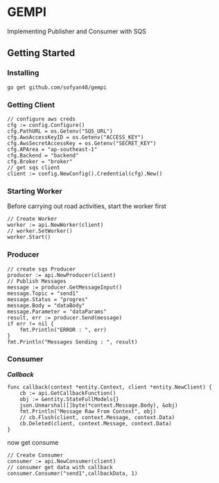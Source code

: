 # GEMPI
Implementing Publisher and Consumer with SQS
## Getting Started

### Installing
```
go get github.com/sofyan48/gempi
```
### Getting Client
```golang
// configure aws creds
cfg := config.Configure()
cfg.PathURL = os.Getenv("SQS_URL")
cfg.AwsAccessKeyID = os.Getenv("ACCESS_KEY")
cfg.AwsSecretAccessKey = os.Getenv("SECRET_KEY")
cfg.APArea = "ap-southeast-1"
cfg.Backend = "backend"
cfg.Broker = "broker"
// get sqs client
client := config.NewConfig().Credential(cfg).New()
```

### Starting Worker
Before carrying out road activities, start the worker first
```golang
// Create Worker
worker := api.NewWorker(client)
// worker.SetWorker()
worker.Start()
```

### Producer

```golang
// create sqs Producer
producer := api.NewProducer(client)
// Publish Messages
message := producer.GetMessageInput()
message.Topic = "send1"
message.Status = "progres"
message.Body = "dataBody"
message.Parameter = "dataParams"
result, err := producer.Send(message)
if err != nil {
	fmt.Println("ERROR : ", err)
}
fmt.Println("Messages Sending : ", result)
```
### Consumer
***Callback***
```golang
func callback(context *entity.Context, client *entity.NewClient) {
	cb := api.GetCallbackFunction()
	obj := &entity.StateFullModels{}
	json.Unmarshal([]byte(*context.Message.Body), &obj)
	fmt.Println("Message Raw From Context", obj)
	// cb.Flush(client, context.Message, context.Data)
	cb.Deleted(client, context.Message, context.Data)
}
```
now get consume
```golang
// Create Consumer
consumer := api.NewConsumer(client)
// consumer get data with callback
consumer.Consumer("send1",callbackData, 1)
```